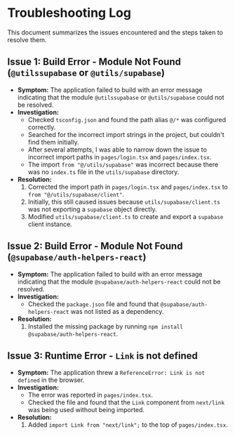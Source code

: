 # Troubleshooting Log

This document summarizes the issues encountered and the steps taken to resolve them.

## Issue 1: Build Error - Module Not Found (`@utilssupabase` or `@utils/supabase`)

*   **Symptom:** The application failed to build with an error message indicating that the module `@utilssupabase` or `@utils/supabase` could not be resolved.
*   **Investigation:**
    *   Checked `tsconfig.json` and found the path alias `@/*` was configured correctly.
    *   Searched for the incorrect import strings in the project, but couldn't find them initially.
    *   After several attempts, I was able to narrow down the issue to incorrect import paths in `pages/login.tsx` and `pages/index.tsx`.
    *   The import `from "@/utils/supabase"` was incorrect because there was no `index.ts` file in the `utils/supabase` directory.
*   **Resolution:**
    1.  Corrected the import path in `pages/login.tsx` and `pages/index.tsx` to `from "@/utils/supabase/client"`.
    2.  Initially, this still caused issues because `utils/supabase/client.ts` was not exporting a `supabase` object directly.
    3.  Modified `utils/supabase/client.ts` to create and export a `supabase` client instance.

## Issue 2: Build Error - Module Not Found (`@supabase/auth-helpers-react`)

*   **Symptom:** The application failed to build with an error message indicating that the module `@supabase/auth-helpers-react` could not be resolved.
*   **Investigation:**
    *   Checked the `package.json` file and found that `@supabase/auth-helpers-react` was not listed as a dependency.
*   **Resolution:**
    1.  Installed the missing package by running `npm install @supabase/auth-helpers-react`.

## Issue 3: Runtime Error - `Link` is not defined

*   **Symptom:** The application threw a `ReferenceError: Link is not defined` in the browser.
*   **Investigation:**
    *   The error was reported in `pages/index.tsx`.
    *   Checked the file and found that the `Link` component from `next/link` was being used without being imported.
*   **Resolution:**
    1.  Added `import Link from "next/link";` to the top of `pages/index.tsx`.

